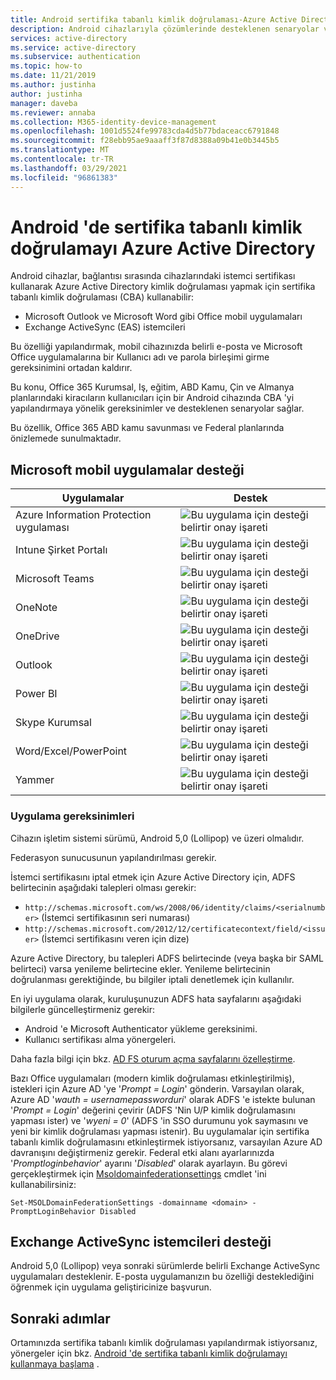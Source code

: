 ```yaml
---
title: Android sertifika tabanlı kimlik doğrulaması-Azure Active Directory
description: Android cihazlarıyla çözümlerinde desteklenen senaryolar ve sertifika tabanlı kimlik doğrulaması yapılandırma gereksinimleri hakkında bilgi edinin
services: active-directory
ms.service: active-directory
ms.subservice: authentication
ms.topic: how-to
ms.date: 11/21/2019
ms.author: justinha
author: justinha
manager: daveba
ms.reviewer: annaba
ms.collection: M365-identity-device-management
ms.openlocfilehash: 1001d5524fe99783cda4d5b77bdaceacc6791848
ms.sourcegitcommit: f28ebb95ae9aaaff3f87d8388a09b41e0b3445b5
ms.translationtype: MT
ms.contentlocale: tr-TR
ms.lasthandoff: 03/29/2021
ms.locfileid: "96861383"
---
```

# <a name="azure-active-directory-certificate-based-authentication-on-android"></a>Android 'de sertifika tabanlı kimlik doğrulamayı Azure Active Directory

Android cihazlar, bağlantısı sırasında cihazlarındaki istemci sertifikası kullanarak Azure Active Directory kimlik doğrulaması yapmak için sertifika tabanlı kimlik doğrulaması (CBA) kullanabilir:

* Microsoft Outlook ve Microsoft Word gibi Office mobil uygulamaları
* Exchange ActiveSync (EAS) istemcileri

Bu özelliği yapılandırmak, mobil cihazınızda belirli e-posta ve Microsoft Office uygulamalarına bir Kullanıcı adı ve parola birleşimi girme gereksinimini ortadan kaldırır.

Bu konu, Office 365 Kurumsal, Iş, eğitim, ABD Kamu, Çin ve Almanya planlarındaki kiracıların kullanıcıları için bir Android cihazında CBA 'yi yapılandırmaya yönelik gereksinimler ve desteklenen senaryolar sağlar.

Bu özellik, Office 365 ABD kamu savunması ve Federal planlarında önizlemede sunulmaktadır.

## <a name="microsoft-mobile-applications-support"></a>Microsoft mobil uygulamalar desteği

| Uygulamalar | Destek |
| --- | --- |
| Azure Information Protection uygulaması |![Bu uygulama için desteği belirtir onay işareti][1] |
| Intune Şirket Portalı |![Bu uygulama için desteği belirtir onay işareti][1] |
| Microsoft Teams |![Bu uygulama için desteği belirtir onay işareti][1] |
| OneNote |![Bu uygulama için desteği belirtir onay işareti][1] |
| OneDrive |![Bu uygulama için desteği belirtir onay işareti][1] |
| Outlook |![Bu uygulama için desteği belirtir onay işareti][1] |
| Power BI |![Bu uygulama için desteği belirtir onay işareti][1] |
| Skype Kurumsal |![Bu uygulama için desteği belirtir onay işareti][1] |
| Word/Excel/PowerPoint |![Bu uygulama için desteği belirtir onay işareti][1] |
| Yammer |![Bu uygulama için desteği belirtir onay işareti][1] |

### <a name="implementation-requirements"></a>Uygulama gereksinimleri

Cihazın işletim sistemi sürümü, Android 5,0 (Lollipop) ve üzeri olmalıdır.

Federasyon sunucusunun yapılandırılması gerekir.

İstemci sertifikasını iptal etmek için Azure Active Directory için, ADFS belirtecinin aşağıdaki talepleri olması gerekir:

* `http://schemas.microsoft.com/ws/2008/06/identity/claims/<serialnumber>` (İstemci sertifikasının seri numarası)
* `http://schemas.microsoft.com/2012/12/certificatecontext/field/<issuer>` (İstemci sertifikasını veren için dize)

Azure Active Directory, bu talepleri ADFS belirtecinde (veya başka bir SAML belirteci) varsa yenileme belirtecine ekler. Yenileme belirtecinin doğrulanması gerektiğinde, bu bilgiler iptali denetlemek için kullanılır.

En iyi uygulama olarak, kuruluşunuzun ADFS hata sayfalarını aşağıdaki bilgilerle güncelleştirmeniz gerekir:

* Android 'e Microsoft Authenticator yükleme gereksinimi.
* Kullanıcı sertifikası alma yönergeleri.

Daha fazla bilgi için bkz. [AD FS oturum açma sayfalarını özelleştirme](/previous-versions/windows/it-pro/windows-server-2012-R2-and-2012/dn280950(v=ws.11)).

Bazı Office uygulamaları (modern kimlik doğrulaması etkinleştirilmiş), istekleri için Azure AD 'ye '*Prompt = Login*' gönderin. Varsayılan olarak, Azure AD '*wauth = usernamepassworduri*' olarak ADFS 'e istekte bulunan '*Prompt = Login*' değerini çevirir (ADFS 'Nin U/P kimlik doğrulamasını yapması ister) ve '*wyeni = 0*' (ADFS 'in SSO durumunu yok saymasını ve yeni bir kimlik doğrulaması yapması istenir). Bu uygulamalar için sertifika tabanlı kimlik doğrulamasını etkinleştirmek istiyorsanız, varsayılan Azure AD davranışını değiştirmeniz gerekir. Federal etki alanı ayarlarınızda '*Promptloginbehavior*' ayarını '*Disabled*' olarak ayarlayın.
Bu görevi gerçekleştirmek için [Msoldomainfederationsettings](/powershell/module/msonline/set-msoldomainfederationsettings) cmdlet 'ini kullanabilirsiniz:

`Set-MSOLDomainFederationSettings -domainname <domain> -PromptLoginBehavior Disabled`

## <a name="exchange-activesync-clients-support"></a>Exchange ActiveSync istemcileri desteği

Android 5,0 (Lollipop) veya sonraki sürümlerde belirli Exchange ActiveSync uygulamaları desteklenir. E-posta uygulamanızın bu özelliği desteklediğini öğrenmek için uygulama geliştiricinize başvurun.

## <a name="next-steps"></a>Sonraki adımlar

Ortamınızda sertifika tabanlı kimlik doğrulaması yapılandırmak istiyorsanız, yönergeler için bkz. [Android 'de sertifika tabanlı kimlik doğrulamayı kullanmaya başlama](active-directory-certificate-based-authentication-get-started.md) .

<!--Image references-->
[1]: ./media/active-directory-certificate-based-authentication-android/ic195031.png
